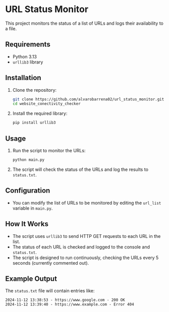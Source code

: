 # URL Status Monitor

This project monitors the status of a list of URLs and logs their availability to a file.

## Requirements

- Python 3.13
- `urllib3` library

## Installation

1. Clone the repository:
    ```sh
    git clone https://github.com/alvarobarrena02/url_status_monitor.git
    cd website_conectivity_checker
    ```

2. Install the required library:
    ```sh
    pip install urllib3
    ```

## Usage

1. Run the script to monitor the URLs:
    ```sh
    python main.py
    ```

2. The script will check the status of the URLs and log the results to `status.txt`.

## Configuration

- You can modify the list of URLs to be monitored by editing the `url_list` variable in `main.py`.

## How It Works

- The script uses `urllib3` to send HTTP GET requests to each URL in the list.
- The status of each URL is checked and logged to the console and `status.txt`.
- The script is designed to run continuously, checking the URLs every 5 seconds (currently commented out).

## Example Output

The `status.txt` file will contain entries like:
```
2024-11-12 13:38:53 - https://www.google.com - 200 OK
2024-11-12 13:39:40 - https://www.example.com - Error 404
```